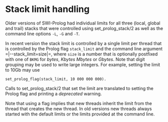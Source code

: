 # Stack limit handling

Older versions of SWI-Prolog had individual limits for all three (local,
global and trail) stacks that were controlled using set_prolog_stack/2
as well as the command line options `-L`, `-G` and `-T`.

In recent version the stack limit is controlled by a single limit per
thread that is controlled by the Prolog flag `stack_limit` and the
command line argument =|--stack_limit=size|=, where `size` is a number
that is optionally postfixed with one of `BKMG` for _bytes_, _Kbytes_
_Mbytes_ or _Gbytes_.  Note that digit grouping may be used to write
large integers.  For example, setting the limit to 10Gb may use

    set_prolog_flag(stack_limit, 10 000 000 000).

Calls to set_prolog_stack/2 that set the limit are translated to setting
the Prolog flag and printing a _deprecated_ warning.

Note that using a flag implies that new threads inherit the limit from
the thread that creates the new thread. In old versions new threads
always started with the default limits or the limits provided at the
command line.
